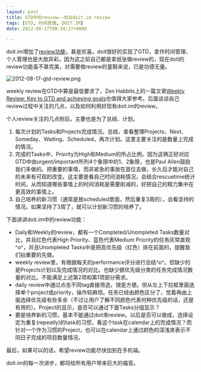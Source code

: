 ```yaml
---
layout: post
title: GTD中的review——也谈doit.im review
tags: [GTD, 时间管理, DOIT.IM]
date: 2012-08-17T00:34:27+0800

---
```


doit.im增加了[review功能][review]，甚是欢喜。doit很好的实现了GTD，拿作时间管理、个人管理也是大放异彩。因为这之前自己都是拿纸张做review的，现在doit的review功能虽不甚完美，对需要做review的童鞋来说，已是功德无量。

![2012-08-17-gtd-review.png]


weekly review在GTD中算是最低要求了，Zen Habbits上的一篇文章[Weekly Review: Key to GTD and achieving goals][Weekly Review_ Key to GTD and achieving goals]也值得大家参考。后面谈谈自己review过程中关注的几点，以及如何利用好现有doit.im的review。

个人review关注的几点附后，主要也是为了总结、计划。

1.  每次计划的Tasks和Projects完成情况。总结，查看整理Projects、Next、Someday、Waiting、Scheduled，再次计划。这里主要关注的是数量上完成的情况。
2.  完成的Tasks中，Priority为High和Medium的所占比例。因为这俩正好对应GTD中由urgent/important所列4个象限中的1、2象限，也是Paul Allen鼓励我们多做的。把重要的事情，而非紧急的事放在首位去做，长久后才能对自己的未来有可观的改变。这主要是看自己时间消耗情况，会结合rescuetime统计时间，从而知道哪些事情上的时间消耗是需要削减的，好把自己的精力集中在更高效的事情上。
3.  自己培养的新习惯（通常是放scheduled里面，然后重复3周的），会看坚持的情况。如果坚持了3周了，就可以计划新习惯的培养了。

下面讲讲doit.im中的review功能：  

 *  Daily和Weekly的review，都有一个Completed/Unompleted Tasks数量对比，并且红色代表High Priority、蓝色代表Medium Priority的任务灰常直观^o^，并且Unompleted Tasks中是把高优先级（红色）排在前面的，提醒我们拈重要的先做。
 *  weekly review里，有根据每天的performance评分进行总结^o^。但缺少的是Projects计划以及完成情况的对比。也缺少据优先级分类的任务完成情况数量的对比。不能满足上述第2项和第1项部分需求。
 *  daily review中通过点击不同tag直接筛选，很是方便。但从左上下拉框里面选择单个project或priority，操作较麻烦。任务已经由颜色区分了，觉着再由上面选择优先级有些多余（不过让用户了解不同颜色代表何种优先级的话，还是有用的）。Project的显示，是否可以通过下面Tasks分组显示？
 *  要是培养新的习惯，基本不能通过doit來review。以后是否可以做成，选择设定为重复(repeatly)的task的习惯，看这个task在calendar上的完成情况？而针对一个作为习惯的Project，也可以在calendar上通过颜色的深浅來表示不同日子完成的项目数量情况。

最后，如果可以的话，希望review功能尽快加到在手机端。  

doit.im的每一次进步，都将给所有用户带来巨大的福音。


[review]: https://r.doit.im/
[2012-08-17-gtd-review.png]: {{site.url}}/assets/posts/images/2012-08-17-gtd-review.png
[Weekly Review_ Key to GTD and achieving goals]: http://zenhabits.net/weekly-review-key-to-gtd-and-achieving/